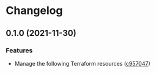 # Changelog

## 0.1.0 (2021-11-30)


### Features

* Manage the following Terraform resources ([c957047](https://www.github.com/dhoppeIT/terraform-tfe-registry/commit/c957047ae6c9fb520fd28cdcbee93cb83e69d196))
